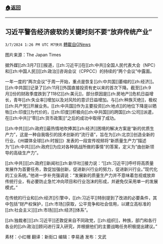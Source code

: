 ###  [:house:返回](README.md)
---


## 习近平警告经济疲软的关键时刻不要“放弃传统产业”
`3/7/2024 1:26 PM UTC M7快讯` [轉載自GNews](https://gnews.org/articles/2374141)

图片来源：The Japan Times

据外媒[[zh:3月7日]]报道，[[zh:习近平]]在[[zh:中共]]全国人民代表大会（NPC）和[[zh:中国人民]][[zh:政治]]咨询会议（CPPCC）的持续的“两个会议”中露面。

一年一度的“两次会议”于周一开始，重点是恢复[[zh:中共国]]萎缩的[[zh:经济]]。[[zh:中共国]]记录了[[zh:11月]]外国直接投资有史以来的首次下降。截至[[zh:9月]]份的财政季度跌到了118亿[[zh:美元]]，部分原因是[[zh:房地产]]危机日益增长，青年[[zh:失业率]]增加以及对风险的意识日益增加。与[[zh:种族灭绝]]，极权[[zh:共产党]]开展业务。[[zh:中共国]]作为主要投资[[zh:地点]]的地位下降是以牺牲[[zh:印度]]为代价的，[[zh:印度]]积极向[[zh:中共国]]的跨国[[zh:公司]]派遣，在[[zh:中共]]“零[[zh:货币政策]]”之后的成功中取得了成功。

[[zh:中共]][[zh:政府]]最热情地吹捧其[[zh:经济]]困境的解决方案是“新的优质生产力”，这是一种自我吸引的技术创新的“流行语”，旨在为[[zh:北京]]创造全新的行业。《州媒体全球[[zh:时报]]》发表的一段宣传视频将“新质量生产力”描述为“[[zh:中共]][[zh:政府]]为应对各种挑战所做的事情”的答案，定义为“由创新领导的高级生产力”。

[[zh:中共]][[zh:政府]]新闻社[[zh:新华社]]接力说：“[[zh:习近平]]呼吁将高质量发展作为首要任务，敦促加强创新，促进新兴行业的努力，促进新兴行业。”现代化的工业系统。”他进一步补充强调说：“发展新的质量生产力并不意味着忽视或放弃传统行业，有必要防止急忙冲向项目和行业泡沫的形成，并避免仅采用单一的发展模式。”

在传统的行业和[[zh:经济]]引擎中，[[zh:习近平]]特别提到了改进的必要条件，其中包括“财产权保护，[[zh:市场]]获取，公平竞争和社会信用，以建立高标准的[[zh:社会主义]][[zh:市场]][[zh:经济]]体系”。

[[zh:独裁者]][[zh:习近平]]还敦促来自不同政党，[[zh:组织]]，种族，部门和各行各业的[[zh:政治]]顾问进行深入研究，并根据他们的主要战略任务积极提出建议。”



素材：小红帽  翻译：新街口   编辑：李易通   发布：文武
